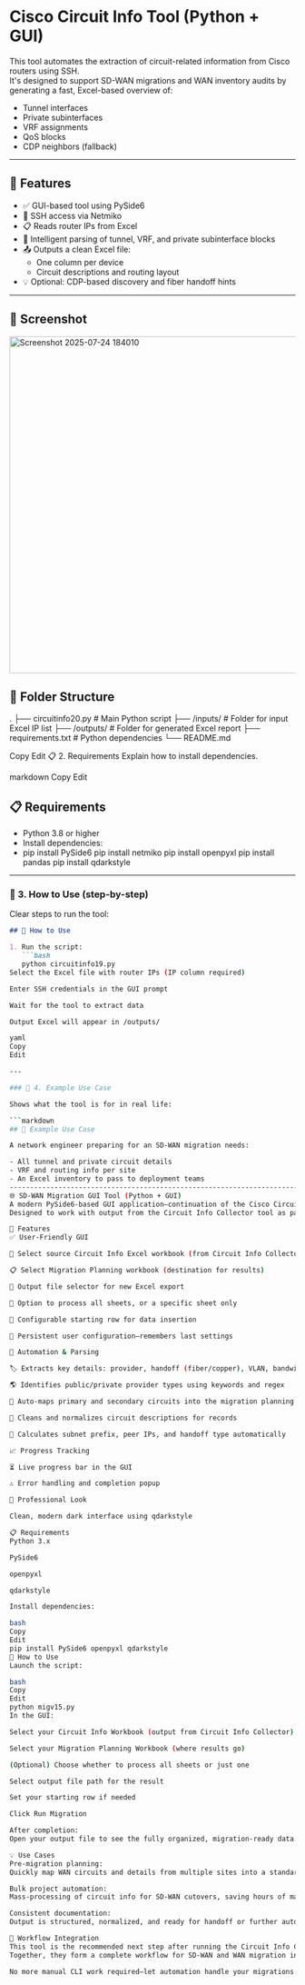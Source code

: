 # Cisco Circuit Info Tool (Python + GUI)

This tool automates the extraction of circuit-related information from Cisco routers using SSH.  
It's designed to support SD-WAN migrations and WAN inventory audits by generating a fast, Excel-based overview of:

- Tunnel interfaces
- Private subinterfaces
- VRF assignments
- QoS blocks
- CDP neighbors (fallback)

---

## 🔧 Features

- ✅ GUI-based tool using PySide6
- 🔐 SSH access via Netmiko
- 📋 Reads router IPs from Excel
- 🧠 Intelligent parsing of tunnel, VRF, and private subinterface blocks
- 📤 Outputs a clean Excel file:
  - One column per device
  - Circuit descriptions and routing layout
- 💡 Optional: CDP-based discovery and fiber handoff hints

---

## 📸 Screenshot
<img width="884" height="593" alt="Screenshot 2025-07-24 184010" src="https://github.com/user-attachments/assets/d3e2ef05-1f5e-4879-a7da-c7a1cbcdf984" />




## 📂 Folder Structure

.
├── circuitinfo20.py # Main Python script
├── /inputs/ # Folder for input Excel IP list
├── /outputs/ # Folder for generated Excel report
├── requirements.txt # Python dependencies
└── README.md

Copy
Edit
📋 2. Requirements
Explain how to install dependencies.

markdown
Copy
Edit
## 📋 Requirements

- Python 3.8 or higher
- Install dependencies:
- pip install PySide6
pip install netmiko
pip install openpyxl
pip install pandas
pip install qdarkstyle


---

### 🚀 3. How to Use (step-by-step)

Clear steps to run the tool:

```markdown
## 🚀 How to Use

1. Run the script:
   ```bash
   python circuitinfo19.py
Select the Excel file with router IPs (IP column required)

Enter SSH credentials in the GUI prompt

Wait for the tool to extract data

Output Excel will appear in /outputs/

yaml
Copy
Edit

---

### 📘 4. Example Use Case

Shows what the tool is for in real life:

```markdown
## 📘 Example Use Case

A network engineer preparing for an SD-WAN migration needs:

- All tunnel and private circuit details
- VRF and routing info per site
- An Excel inventory to pass to deployment teams
----------------------------------------------------------------------------------------------------------------------------------------------------------------------------------------------------
🌐 SD-WAN Migration GUI Tool (Python + GUI)
A modern PySide6-based GUI application—continuation of the Cisco Circuit Info Tool—for network engineers to automate the extraction, mapping, and organization of WAN circuit data for SD-WAN migrations.
Designed to work with output from the Circuit Info Collector tool as part of a seamless migration workflow.

🔧 Features
✅ User-Friendly GUI

📂 Select source Circuit Info Excel workbook (from Circuit Info Collector)

📋 Select Migration Planning workbook (destination for results)

💾 Output file selector for new Excel export

📑 Option to process all sheets, or a specific sheet only

🔢 Configurable starting row for data insertion

📝 Persistent user configuration—remembers last settings

🤖 Automation & Parsing

🏷️ Extracts key details: provider, handoff (fiber/copper), VLAN, bandwidth, circuit IDs, interface descriptions, IPs, peers

🌎 Identifies public/private provider types using keywords and regex

🔄 Auto-maps primary and secondary circuits into the migration planning sheet

🧹 Cleans and normalizes circuit descriptions for records

📶 Calculates subnet prefix, peer IPs, and handoff type automatically

📈 Progress Tracking

⏳ Live progress bar in the GUI

⚠️ Error handling and completion popup

🌙 Professional Look

Clean, modern dark interface using qdarkstyle

📋 Requirements
Python 3.x

PySide6

openpyxl

qdarkstyle

Install dependencies:

bash
Copy
Edit
pip install PySide6 openpyxl qdarkstyle
🚀 How to Use
Launch the script:

bash
Copy
Edit
python migv15.py
In the GUI:

Select your Circuit Info Workbook (output from Circuit Info Collector)

Select your Migration Planning Workbook (where results go)

(Optional) Choose whether to process all sheets or just one

Select output file path for the result

Set your starting row if needed

Click Run Migration

After completion:
Open your output file to see the fully organized, migration-ready data.

💡 Use Cases
Pre-migration planning:
Quickly map WAN circuits and details from multiple sites into a standardized migration planning workbook.

Bulk project automation:
Mass-processing of circuit info for SD-WAN cutovers, saving hours of manual work.

Consistent documentation:
Output is structured, normalized, and ready for handoff or further automation.

🔗 Workflow Integration
This tool is the recommended next step after running the Circuit Info Collector.
Together, they form a complete workflow for SD-WAN and WAN migration inventory management.

No more manual CLI work required—let automation handle your migrations.
